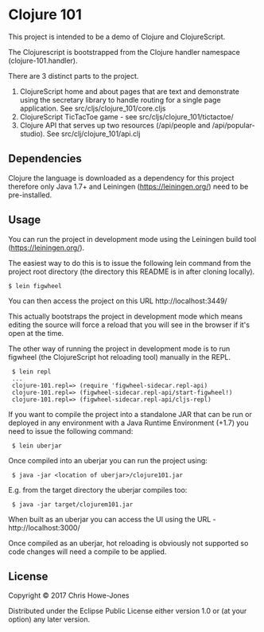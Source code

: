 # Clojure 101

This project is intended to be a demo of Clojure and ClojureScript.

The Clojurescript is bootstrapped from the Clojure handler namespace
(clojure-101.handler).

There are 3 distinct parts to the project.

1. ClojureScript home and about pages that are text and demonstrate
   using the secretary library to handle routing for a single page
   application. See src/cljs/clojure_101/core.cljs
2. ClojureScript TicTacToe game - see src/cljs/clojure_101/tictactoe/
3. Clojure API that serves up two resources (/api/people and
   /api/popular-studio). See src/clj/clojure_101/api.clj

## Dependencies

Clojure the language is downloaded as a dependency for this project
therefore only Java 1.7+ and Leiningen (https://leiningen.org/) need to be pre-installed.

## Usage

You can run the project in development mode using the Leiningen build
tool (https://leiningen.org/).

The easiest way to do this is to issue the following lein command from
the project root directory (the directory this README is in after
cloning locally).

    $ lein figwheel

You can then access the project on this URL http://localhost:3449/

This actually bootstraps the project in development mode which means
editing the source will force a reload that you will see in the
browser if it's open at the time.

The other way of running the project in development mode is to run
figwheel (the ClojureScript hot reloading tool) manually in the REPL.

     $ lein repl
     ...
     clojure-101.repl=> (require 'figwheel-sidecar.repl-api)
     clojure-101.repl=> (figwheel-sidecar.repl-api/start-figwheel!)
     clojure-101.repl=> (figwheel-sidecar.repl-api/cljs-repl)

If you want to compile the project into a standalone JAR that can be
run or deployed in any environment with a Java Runtime Environment
(+1.7) you need to issue the following command:

     $ lein uberjar

Once compiled into an uberjar you can run the project using:

     $ java -jar <location of uberjar>/clojure101.jar

E.g. from the target directory the uberjar compiles too:

     $ java -jar target/clojurem101.jar

When built as an uberjar you can access the UI using the URL -
http://localhost:3000/

Once compiled as an uberjar, hot reloading is obviously not supported
so code changes will need a compile to be applied.

## License

Copyright © 2017 Chris Howe-Jones

Distributed under the Eclipse Public License either version 1.0 or (at
your option) any later version.

